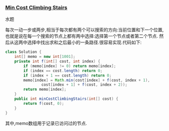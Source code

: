 ### [Min Cost Climbing Stairs](https://leetcode.com/problems/min-cost-climbing-stairs/description/)

水题

每次一动一步或两步,相当于每次都有两个可以搜索的方向:当前位置和下一个位置,
也就是说在每一个搜索的节点上都有两中选择:选择第一个节点或者第二个节点.
然后从这两中选择中找出求和之后最小的一条路径.很容易实现.代码如下:

```Java
class Solution {
    int[] memo = new int[1001];
    private int f(int[] cost, int index) {
        if (memo[index] != 0) return memo[index];
        if (index == cost.length) return 0;
        if (index + 1 == cost.length) return 0;
        memo[index] = Math.min(cost[index] + f(cost, index + 1),
                cost[index + 1] + f(cost, index + 2));
        return memo[index];
    }
    public int minCostClimbingStairs(int[] cost) {
        return f(cost, 0);
    }
}
```

其中,memo数组用于记录已访问过的节点.